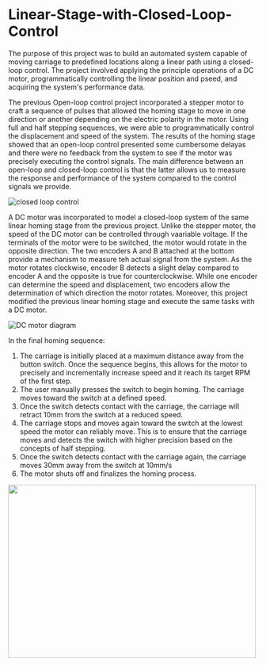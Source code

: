# Linear-Stage-with-Closed-Loop-Control
The purpose of this project was to build an automated system capable of moving carriage to predefined locations along a linear path using a closed-loop control. The project involved
applying the principle operations of a DC motor, programmatically controlling the linear position and pseed, and acquiring the system's performance data.

The previous Open-loop control project incorporated a stepper motor to craft a sequence of pulses that allowed the homing stage to move in one direction or another depending on
the electric polarity in the motor. Using full and half stepping sequences, we were able to programmatically control the displacement and speed of the system. The results of the
homing stage showed that an open-loop control presented some cumbersome delayas and there were no feedback from the system to see if the motor was precisely executing the
control signals. The main difference between an open-loop and closed-loop control is that the latter allows us to measure the response and performance of the system compared to 
the control signals we provide.

![closed loop control](https://user-images.githubusercontent.com/92079163/136640764-6a01d4dd-37e7-4c02-8ffb-8f350ba8c0cc.PNG)

A DC motor was incorporated to model a closed-loop system of the same linear homing stage from the previous project. Unlike the stepper motor, the speed of the DC motor can be 
controlled through vaariable voltage. If the terminals of the motor were to be switched, the motor would rotate in the opposite direction. The two encoders A and B attached at the
bottom provide a mechanism to measure teh actual signal from the system. As the motor rotates clockwise, encoder B detects a slight delay compared to encoder A and the opposite 
is true for counterclockwise. While one encoder can determine the speed and displacement, two encoders allow the determination of which direction the motor rotates. Moreover, this 
project modified the previous linear homing stage and execute the same tasks with a DC motor. 

![DC motor diagram](https://user-images.githubusercontent.com/92079163/136640864-e26d8291-cacd-4191-87ae-34c7c90389f6.PNG)

In the final homing sequence:
1. The carriage is initially placed at a maximum distance away from the button switch. Once the sequence begins, this allows for the motor to precisely and incrementally increase speed and it reach its target RPM of the first step.
2. The user manually presses the switch to begin homing. The carriage moves toward the switch at a defined speed.
3. Once the switch detects contact with the carriage, the carriage will retract 10mm from the switch at a reduced speed.
4. The carriage stops and moves again toward the switch at the lowest speed the motor can reliably move. This is to ensure that the carriage moves and detects the switch with higher precision based on the concepts of half stepping.
5. Once the switch detects contact with the carriage again, the carriage moves 30mm away from the switch at 10mm/s 
6. The motor shuts off and finalizes the homing process.

<img src = "https://user-images.githubusercontent.com/92079163/136640956-15b14ac2-9cea-47da-8b8c-e7279be544fa.jpeg" width="500" height="350">
